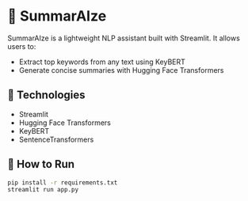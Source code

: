 # 🤖 SummarAIze

SummarAIze is a lightweight NLP assistant built with Streamlit. It allows users to:
- Extract top keywords from any text using KeyBERT
- Generate concise summaries with Hugging Face Transformers

## 🔧 Technologies
- Streamlit
- Hugging Face Transformers
- KeyBERT
- SentenceTransformers

## 🚀 How to Run
```bash
pip install -r requirements.txt
streamlit run app.py
